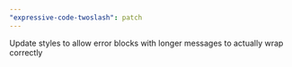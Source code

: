 ```yaml
---
"expressive-code-twoslash": patch
---
```


Update styles to allow error blocks with longer messages to actually wrap correctly

